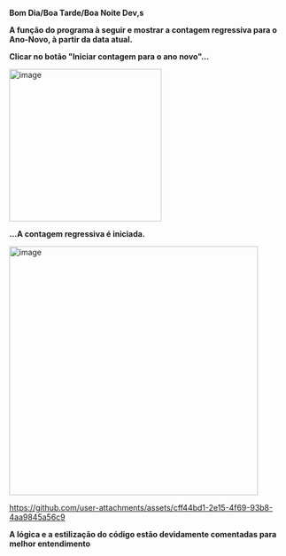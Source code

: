 <strong>Bom Dia/Boa Tarde/Boa Noite Dev,s</strong>

<strong>A função do programa à seguir e mostrar a contagem regressiva para o Ano-Novo, à partir da data atual.</strong>


<strong>Clicar no botão "Iniciar contagem para o ano novo"...</strong>

<img width="275" alt="image" src="https://github.com/user-attachments/assets/accd64c0-2216-4291-a31d-dde7322abc63">


<strong>...A contagem regressiva é iniciada.</strong>


<img width="449" alt="image" src="https://github.com/user-attachments/assets/c087d58c-5582-43bc-8d27-21a44c25c9d7">







https://github.com/user-attachments/assets/cff44bd1-2e15-4f69-93b8-4aa9845a56c9



<strong>A lógica e a estilização do código estão devidamente comentadas para melhor entendimento</strong>

